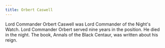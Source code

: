 ```yaml
---
title: Orbert Caswell
---
```


Lord Commander Orbert Caswell was Lord Commander of the Night's Watch. Lord Commander Orbert served nine years in the position. He died in the night. The book, Annals of the Black Centaur, was written about his reign. 


